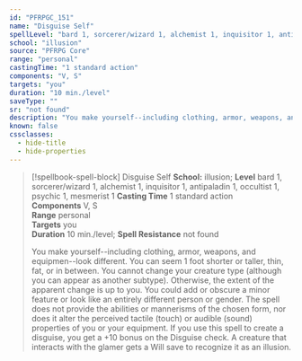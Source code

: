 ```yaml
---
id: "PFRPGC_151"
name: "Disguise Self"
spellLevel: "bard 1, sorcerer/wizard 1, alchemist 1, inquisitor 1, antipaladin 1, occultist 1, psychic 1, mesmerist 1"
school: "illusion"
source: "PFRPG Core"
range: "personal"
castingTime: "1 standard action"
components: "V, S"
targets: "you"
duration: "10 min./level"
saveType: ""
sr: "not found"
description: "You make yourself--including clothing, armor, weapons, and equipmen--look different. You can seem 1 foot shorter or taller, thin, fat, or in between. You cannot change your creature type (although you can appear as another subtype). Otherwise, the extent of the apparent change is up to you. You could add or obscure a minor feature or look like an entirely different person or gender.  The spell does not provide the abilities or mannerisms of the chosen form, nor does it alter the perceived tactile (touch) or audible (sound) properties of you or your equipment. If you use this spell to create a disguise, you get a +10 bonus on the Disguise check. A creature that interacts with the glamer gets a Will save to recognize it as an illusion."
known: false
cssclasses:
  - hide-title
  - hide-properties
---
```


> [!spellbook-spell-block] Disguise Self
> **School:** illusion; **Level** bard 1, sorcerer/wizard 1, alchemist 1, inquisitor 1, antipaladin 1, occultist 1, psychic 1, mesmerist 1
> **Casting Time** 1 standard action  
> **Components** V, S  
> **Range** personal  
> **Targets** you  
> **Duration** 10 min./level; **Spell Resistance** not found
> 
> You make yourself--including clothing, armor, weapons, and equipmen--look different. You can seem 1 foot shorter or taller, thin, fat, or in between. You cannot change your creature type (although you can appear as another subtype). Otherwise, the extent of the apparent change is up to you. You could add or obscure a minor feature or look like an entirely different person or gender.  The spell does not provide the abilities or mannerisms of the chosen form, nor does it alter the perceived tactile (touch) or audible (sound) properties of you or your equipment. If you use this spell to create a disguise, you get a +10 bonus on the Disguise check. A creature that interacts with the glamer gets a Will save to recognize it as an illusion.